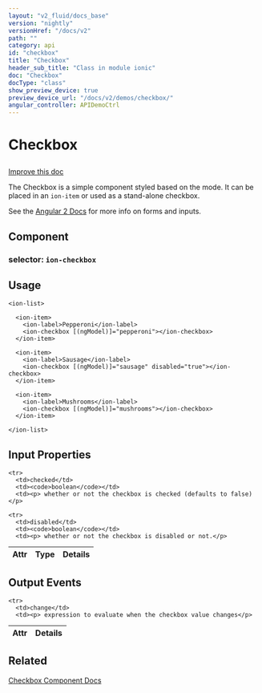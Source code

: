```yaml
---
layout: "v2_fluid/docs_base"
version: "nightly"
versionHref: "/docs/v2"
path: ""
category: api
id: "checkbox"
title: "Checkbox"
header_sub_title: "Class in module ionic"
doc: "Checkbox"
docType: "class"
show_preview_device: true
preview_device_url: "/docs/v2/demos/checkbox/"
angular_controller: APIDemoCtrl 
---
```










<h1 class="api-title">
<a name="checkbox"></a>

Checkbox






</h1>

<a class="improve-v2-docs" href='http://github.com/driftyco/ionic/edit/2.0//home/ubuntu/ionic/ionic/components/checkbox/checkbox.ts#L8'>
Improve this doc
</a>






<p>The Checkbox is a simple component styled based on the mode. It can be
placed in an <code>ion-item</code> or used as a stand-alone checkbox.</p>
<p>See the <a href="https://angular.io/docs/ts/latest/guide/forms.html">Angular 2 Docs</a>
for more info on forms and inputs.</p>


<h2><a name="Component"></a>Component</h2>
<h3>selector: <code>ion-checkbox</code></h3>
<!-- @usage tag -->

<h2><a name="usage"></a>Usage</h2>

<pre><code class="lang-html">&lt;ion-list&gt;

  &lt;ion-item&gt;
    &lt;ion-label&gt;Pepperoni&lt;/ion-label&gt;
    &lt;ion-checkbox [(ngModel)]=&quot;pepperoni&quot;&gt;&lt;/ion-checkbox&gt;
  &lt;/ion-item&gt;

  &lt;ion-item&gt;
    &lt;ion-label&gt;Sausage&lt;/ion-label&gt;
    &lt;ion-checkbox [(ngModel)]=&quot;sausage&quot; disabled=&quot;true&quot;&gt;&lt;/ion-checkbox&gt;
  &lt;/ion-item&gt;

  &lt;ion-item&gt;
    &lt;ion-label&gt;Mushrooms&lt;/ion-label&gt;
    &lt;ion-checkbox [(ngModel)]=&quot;mushrooms&quot;&gt;&lt;/ion-checkbox&gt;
  &lt;/ion-item&gt;

&lt;/ion-list&gt;
</code></pre>




<!-- @property tags -->



<!-- instance methods on the class -->
<!-- input methods on the class -->
<h2><a name="input-properties"></a>Input Properties</h2>
<table class="table param-table" style="margin:0;">
  <thead>
    <tr>
      <th>Attr</th>
      <th>Type</th>
      <th>Details</th>
    </tr>
  </thead>
  <tbody>
    
    <tr>
      <td>checked</td>
      <td><code>boolean</code></td>
      <td><p> whether or not the checkbox is checked (defaults to false)</p>
</td>
    </tr>
    
    <tr>
      <td>disabled</td>
      <td><code>boolean</code></td>
      <td><p> whether or not the checkbox is disabled or not.</p>
</td>
    </tr>
    
  </tbody>
</table>
<!-- output events on the class -->
<h2><a name="output-events"></a>Output Events</h2>
<table class="table param-table" style="margin:0;">
  <thead>
    <tr>
      <th>Attr</th>
      <th>Details</th>
    </tr>
  </thead>
  <tbody>
    
    <tr>
      <td>change</td>
      <td><p> expression to evaluate when the checkbox value changes</p>
</td>
    </tr>
    
  </tbody>
</table><!-- related link -->

<h2><a name="related"></a>Related</h2>

<a href='/docs/v2/components#checkbox'>Checkbox Component Docs</a><!-- end content block -->


<!-- end body block -->

